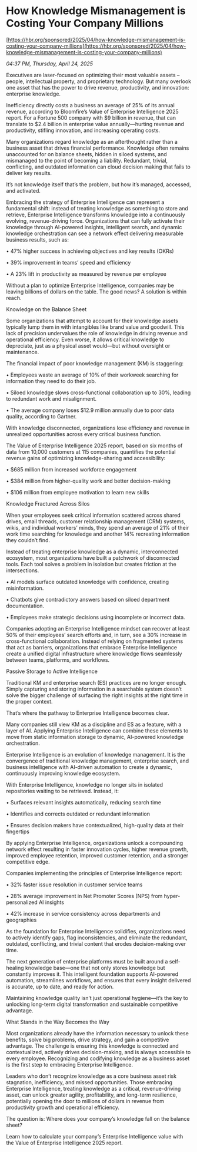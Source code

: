 # How Knowledge Mismanagement is Costing Your Company Millions

[https://hbr.org/sponsored/2025/04/how-knowledge-mismanagement-is-costing-your-company-millions](https://hbr.org/sponsored/2025/04/how-knowledge-mismanagement-is-costing-your-company-millions)

*04:37 PM, Thursday, April 24, 2025*

Executives are laser-focused on optimizing their most valuable assets – people, intellectual property, and proprietary technology. But many overlook one asset that has the power to drive revenue, productivity, and innovation: enterprise knowledge.

Inefficiency directly costs a business an average of 25% of its annual revenue, according to Bloomfire’s Value of Enterprise Intelligence 2025 report. For a Fortune 500 company with $9 billion in revenue, that can translate to $2.4 billion in enterprise value annually—hurting revenue and productivity, stifling innovation, and increasing operating costs.

Many organizations regard knowledge as an afterthought rather than a business asset that drives financial performance. Knowledge often remains unaccounted for on balance sheets, hidden in siloed systems, and mismanaged to the point of becoming a liability. Redundant, trivial, conflicting, and outdated information can cloud decision making that fails to deliver key results.

It’s not knowledge itself that’s the problem, but how it’s managed, accessed, and activated.

Embracing the strategy of Enterprise Intelligence can represent a fundamental shift: instead of treating knowledge as something to store and retrieve, Enterprise Intelligence transforms knowledge into a continuously evolving, revenue-driving force. Organizations that can fully activate their knowledge through AI-powered insights, intelligent search, and dynamic knowledge orchestration can see a network effect delivering measurable business results, such as:

• 47% higher success in achieving objectives and key results (OKRs)

• 39% improvement in teams’ speed and efficiency

• A 23% lift in productivity as measured by revenue per employee

Without a plan to optimize Enterprise Intelligence, companies may be leaving billions of dollars on the table. The good news? A solution is within reach.

Knowledge on the Balance Sheet

Some organizations that attempt to account for their knowledge assets typically lump them in with intangibles like brand value and goodwill. This lack of precision undervalues the role of knowledge in driving revenue and operational efficiency. Even worse, it allows critical knowledge to depreciate, just as a physical asset would—but without oversight or maintenance.

The financial impact of poor knowledge management (KM) is staggering:

• Employees waste an average of 10% of their workweek searching for information they need to do their job.

• Siloed knowledge slows cross-functional collaboration up to 30%, leading to redundant work and misalignment.

• The average company loses $12.9 million annually due to poor data quality, according to Gartner.

With knowledge disconnected, organizations lose efficiency and revenue in unrealized opportunities across every critical business function.

The Value of Enterprise Intelligence 2025 report, based on six months of data from 10,000 customers at 115 companies, quantifies the potential revenue gains of optimizing knowledge-sharing and accessibility:

• $685 million from increased workforce engagement

• $384 million from higher-quality work and better decision-making

• $106 million from employee motivation to learn new skills

Knowledge Fractured Across Silos

When your employees seek critical information scattered across shared drives, email threads, customer relationship management (CRM) systems, wikis, and individual workers’ minds, they spend an average of 21% of their work time searching for knowledge and another 14% recreating information they couldn’t find.

Instead of treating enterprise knowledge as a dynamic, interconnected ecosystem, most organizations have built a patchwork of disconnected tools. Each tool solves a problem in isolation but creates friction at the intersections.

• AI models surface outdated knowledge with confidence, creating misinformation.

• Chatbots give contradictory answers based on siloed department documentation.

• Employees make strategic decisions using incomplete or incorrect data.

Companies adopting an Enterprise Intelligence mindset can recover at least 50% of their employees’ search efforts and, in turn, see a 30% increase in cross-functional collaboration. Instead of relying on fragmented systems that act as barriers, organizations that embrace Enterprise Intelligence create a unified digital infrastructure where knowledge flows seamlessly between teams, platforms, and workflows.

Passive Storage to Active Intelligence

Traditional KM and enterprise search (ES) practices are no longer enough. Simply capturing and storing information in a searchable system doesn’t solve the bigger challenge of surfacing the right insights at the right time in the proper context.

That’s where the pathway to Enterprise Intelligence becomes clear.

Many companies still view KM as a discipline and ES as a feature, with a layer of AI. Applying Enterprise Intelligence can combine these elements to move from static information storage to dynamic, AI-powered knowledge orchestration.

Enterprise Intelligence is an evolution of knowledge management. It is the convergence of traditional knowledge management, enterprise search, and business intelligence with AI-driven automation to create a dynamic, continuously improving knowledge ecosystem.

With Enterprise Intelligence, knowledge no longer sits in isolated repositories waiting to be retrieved. Instead, it:

• Surfaces relevant insights automatically, reducing search time

• Identifies and corrects outdated or redundant information

• Ensures decision makers have contextualized, high-quality data at their fingertips

By applying Enterprise Intelligence, organizations unlock a compounding network effect resulting in faster innovation cycles, higher revenue growth, improved employee retention, improved customer retention, and a stronger competitive edge.

Companies implementing the principles of Enterprise Intelligence report:

• 32% faster issue resolution in customer service teams

• 28% average improvement in Net Promoter Scores (NPS) from hyper-personalized AI insights

• 42% increase in service consistency across departments and geographies

As the foundation for Enterprise Intelligence solidifies, organizations need to actively identify gaps, flag inconsistencies, and eliminate the redundant, outdated, conflicting, and trivial content that erodes decision-making over time.

The next generation of enterprise platforms must be built around a self-healing knowledge base—one that not only stores knowledge but constantly improves it. This intelligent foundation supports AI-powered automation, streamlines workflows, and ensures that every insight delivered is accurate, up to date, and ready for action.

Maintaining knowledge quality isn’t just operational hygiene—it’s the key to unlocking long-term digital transformation and sustainable competitive advantage.

What Stands in the Way Becomes the Way

Most organizations already have the information necessary to unlock these benefits, solve big problems, drive strategy, and gain a competitive advantage. The challenge is ensuring this knowledge is connected and contextualized, actively drives decision-making, and is always accessible to every employee. Recognizing and codifying knowledge as a business asset is the first step to embracing Enterprise Intelligence.

Leaders who don’t recognize knowledge as a core business asset risk stagnation, inefficiency, and missed opportunities. Those embracing Enterprise Intelligence, treating knowledge as a critical, revenue-driving asset, can unlock greater agility, profitability, and long-term resilience, potentially opening the door to millions of dollars in revenue from productivity growth and operational efficiency.

The question is: Where does your company’s knowledge fall on the balance sheet?

Learn how to calculate your company’s Enterprise Intelligence value with the Value of Enterprise Intelligence 2025 report.

